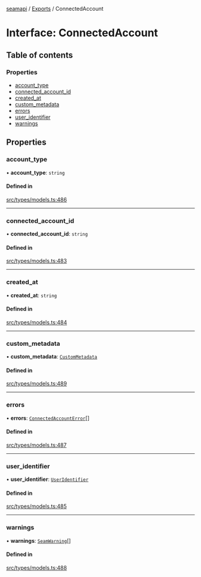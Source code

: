 [seamapi](../README.md) / [Exports](../modules.md) / ConnectedAccount

# Interface: ConnectedAccount

## Table of contents

### Properties

- [account\_type](ConnectedAccount.md#account_type)
- [connected\_account\_id](ConnectedAccount.md#connected_account_id)
- [created\_at](ConnectedAccount.md#created_at)
- [custom\_metadata](ConnectedAccount.md#custom_metadata)
- [errors](ConnectedAccount.md#errors)
- [user\_identifier](ConnectedAccount.md#user_identifier)
- [warnings](ConnectedAccount.md#warnings)

## Properties

### account\_type

• **account\_type**: `string`

#### Defined in

[src/types/models.ts:486](https://github.com/seamapi/javascript/blob/main/src/types/models.ts#L486)

___

### connected\_account\_id

• **connected\_account\_id**: `string`

#### Defined in

[src/types/models.ts:483](https://github.com/seamapi/javascript/blob/main/src/types/models.ts#L483)

___

### created\_at

• **created\_at**: `string`

#### Defined in

[src/types/models.ts:484](https://github.com/seamapi/javascript/blob/main/src/types/models.ts#L484)

___

### custom\_metadata

• **custom\_metadata**: [`CustomMetadata`](../modules.md#custommetadata)

#### Defined in

[src/types/models.ts:489](https://github.com/seamapi/javascript/blob/main/src/types/models.ts#L489)

___

### errors

• **errors**: [`ConnectedAccountError`](ConnectedAccountError.md)[]

#### Defined in

[src/types/models.ts:487](https://github.com/seamapi/javascript/blob/main/src/types/models.ts#L487)

___

### user\_identifier

• **user\_identifier**: [`UserIdentifier`](UserIdentifier.md)

#### Defined in

[src/types/models.ts:485](https://github.com/seamapi/javascript/blob/main/src/types/models.ts#L485)

___

### warnings

• **warnings**: [`SeamWarning`](SeamWarning.md)[]

#### Defined in

[src/types/models.ts:488](https://github.com/seamapi/javascript/blob/main/src/types/models.ts#L488)
